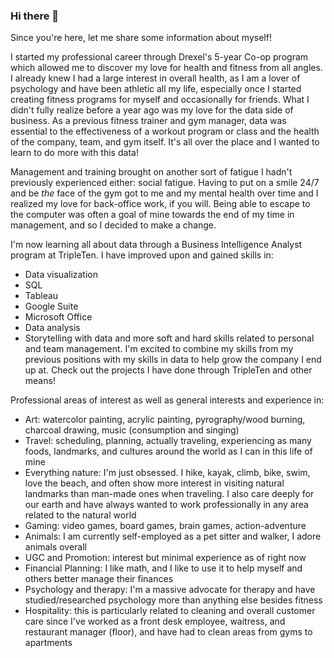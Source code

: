 ### Hi there 👋
Since you're here, let me share some information about myself!

I started my professional career through Drexel's 5-year Co-op program which allowed me to discover my love for health and fitness from all angles. I already knew I had a large interest in overall health, as I am a lover of psychology and have been athletic all my life, especially once I started creating fitness programs for myself and occasionally for friends. What I didn't fully realize before a year ago was my love for the data side of business. As a previous fitness trainer and gym manager, data was essential to the effectiveness of a workout program or class and the health of the company, team, and gym itself. It's all over the place and I wanted to learn to do more with this data!

Management and training brought on another sort of fatigue I hadn't previously experienced either: social fatigue. Having to put on a smile 24/7 and be _the_ face of the gym got to me and my mental health over time and I realized my love for back-office work, if you will. Being able to escape to the computer was often a goal of mine towards the end of my time in management, and so I decided to make a change.

I'm now learning all about data through a Business Intelligence Analyst program at TripleTen. I have improved upon and gained skills in:
- Data visualization
- SQL
- Tableau
- Google Suite
- Microsoft Office
- Data analysis
- Storytelling with data
and more soft and hard skills related to personal and team management. I'm excited to combine my skills from my previous positions with my skills in data to help grow the company I end up at. Check out the projects I have done through TripleTen and other means!


Professional areas of interest as well as general interests and experience in:
- Art: watercolor painting, acrylic painting, pyrography/wood burning, charcoal drawing, music (consumption and singing)
- Travel: scheduling, planning, actually traveling, experiencing as many foods, landmarks, and cultures around the world as I can in this life of mine
- Everything nature: I'm just obsessed. I hike, kayak, climb, bike, swim, love the beach, and often show more interest in visiting natural landmarks than man-made ones when traveling. I also care deeply for our earth and have always wanted to work professionally in any area related to the natural world
- Gaming: video games, board games, brain games, action-adventure
- Animals: I am currently self-employed as a pet sitter and walker, I adore animals overall
- UGC and Promotion: interest but minimal experience as of right now
- Financial Planning: I like math, and I like to use it to help myself and others better manage their finances
- Psychology and therapy: I'm a massive advocate for therapy and have studied/researched psychology more than anything else besides fitness
- Hospitality: this is particularly related to cleaning and overall customer care since I've worked as a front desk employee, waitress, and restaurant manager (floor), and have had to clean areas from gyms to apartments

<!--
**miwertz15/miwertz15** is a ✨ _special_ ✨ repository because its `README.md` (this file) appears on your GitHub profile.

Here are some ideas to get you started:

- 🔭 I’m currently working on ...
- 🌱 I’m currently learning ...
- 👯 I’m looking to collaborate on ...
- 🤔 I’m looking for help with ...
- 💬 Ask me about ...
- 📫 How to reach me: ...
- 😄 Pronouns: ...
- ⚡ Fun fact: ...
-->
